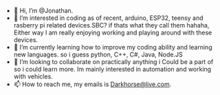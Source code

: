 - 👋 Hi, I’m @Jonathan.
- 👀 I’m interested in coding as of recent, arduino, ESP32, teensy and rasberry pi related devices.SBC? if thats what they call them hahaha,
Either way I am really enjoying working and playing around with these devices.
- 🌱 I’m currently learning how to improve my coding ability and learning new languages. so i guess python, C++, C#, Java, Node.JS
- 💞️ I’m looking to collaborate on practically anything i Could be a part of so i could learn more. Im mainly interested in automation
and working with vehicles.
- 📫 How to reach me, my emails is Darkhorse@live.com.

<!---
Jonathan9175/Jonathan9175 is a ✨ special ✨ repository because its `README.md` (this file) appears on your GitHub profile.
You can click the Preview link to take a look at your changes.
--->
